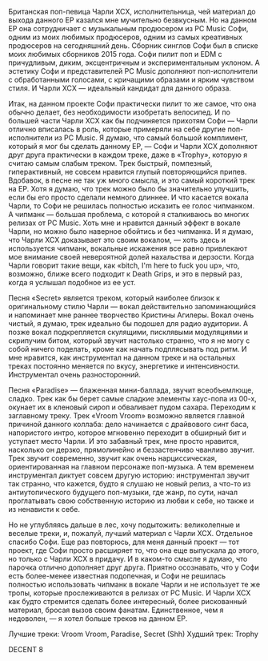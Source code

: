 Британская поп-певица Чарли XCX, исполнительница, чей материал до выхода данного EP казался мне мучительно безвкусным. Но на данном EP она сотрудничает с музыкальным продюсером из PC Music Софи, одним из моих любимых продюсеров, одним из самых креативных продюсеров на сегодняшний день. Сборник синглов Софи был в списке моих любимых сборников 2015 года. Софи пилит поп и EDM с причудливым, диким, эксцентричным и экспериментальным уклоном. А эстетику Софи и представителей PC Music дополняют поп-исполнители с обработанными голосами, с кричащими образами и ярким чувством стиля. И Чарли XCX — идеальный кандидат для данного образа.

Итак, на данном проекте Софи практически пилит то же самое, что она обычно делает, без необходимости изобретать велосипед. И по большей части Чарли XCX как бы подчиняется прихотям Софи — Чарли отлично вписалась в роль, которые примеряли на себе другие поп-исполнители из PC Music. Я думаю, что самый большой комплимент, который я мог бы сделать данному EP, — Софи и Чарли XCX дополняют друг друга практически в каждом треке, даже в «Trophy», которую я считаю самым слабым треком. Трек быстрый, помпезный, гиперактивный, не совсем нравится глупый повторяющийся припев. Вдобавок, в песне не так уж много смысла, и это самый короткий трек на EP. Хотя я думаю, что трек можно было бы значительно улучшить, если бы его просто сделали немного длиннее. И что касается вокала Чарли, то Софи не решилась полностью исказить ее голос чипманком. А чипманк — большая проблема, с которой я сталкиваюсь во многих релизах от PC Music. Хоть мне и нравится данный эффект в вокале Чарли, но можно было наверное обойтись и без чипманка. И я думаю, что Чарли XCX доказывает это своим вокалом, — хоть здесь и используется чипманк, вокальные искажения все равно привлекают мое внимание своей невероятной долей нахальства и дерзости. Когда Чарли говорит такие вещи, как «bitch, I'm here to fuck you up», что, возможно, ближе всего подходит к Death Grips, и это в первый раз, когда я услышал подобное из ее уст.

Песня «Secret» является треком, который наиболее близок к оригинальному стилю Чарли — вокал действительно запоминающийся и напоминает мне раннее творчество Кристины Агилеры. Вокал очень чистый, я думаю, трек идеально бы подошел для радио аудитории. А позже вокал подкрепляется скулящими, писклявыми модуляциями и скрипучим битом, который звучит настолько странно, что я не могу с собой ничего поделать, кроме как начать подплясывать под ритм. И мне нравится, как инструментал на данном треке и на остальных треках постоянно меняется по вкусу, энергетике и интенсивности. Инструментал очень разносторонний.

Песня «Paradise» — блаженная мини-баллада, звучит всеобъемлюще, сладко. Трек как бы берет самые сладкие элементы хаус-попа из 00-х, окунает их в кленовый сироп и обваливает пудом сахара. Переходим к заглавному треку. Трек «Vroom Vroom» возможно является главной причиной данного коллаба: дело начинается с драйвового синт баса, напористого интро, которое мгновенно переходит в обширный бит и уступает место Чарли. И это забавный трек, мне просто нравится, насколько он дерзко, прямолинейно и беззастенчиво чванливо звучит. Трек звучит современно, звучит как очень нарциссическая, ориентированная на главном персонаже поп-музыка. А тем временем инструментал диктует совсем другую историю: инструментал звучит так странно, что кажется, будто я слушаю не новый релиз, а что-то из антиутопического будущего поп-музыки, где жанр, по сути, начал проглатывать свою собственную историю из любви к себе, но также и из ненависти к себе.

Но не углубляясь дальше в лес, хочу подытожить: великолепные и веселые треки, и, пожалуй, лучший материал с Чарли XCX. Отдельное спасибо Софи. Еще раз повторюсь, для меня данный проект — тот проект, где Софи просто расширяет то, что она еще выпускала до этого, но только с Чарли XCX в придачу. И в каком-то смысле я думаю, что парочка отлично дополняет друг друга. Приятно осознавать, что у Софи есть более-менее известная подопечная, и Софи не решилась полностью использовать чипманк в вокале Чарли и не использует те же тропы, которые прослеживаются в релизах от PC Music. И Чарли XCX как будто стремится сделать более интересный, более рискованный материал, бросая вызов своим фанатам. Единственное, чем я недоволен, — я хотел больше треков на данном EP.

Лучшие треки: Vroom Vroom, Paradise, Secret (Shh)
Худший трек: Trophy

DECENT 8
